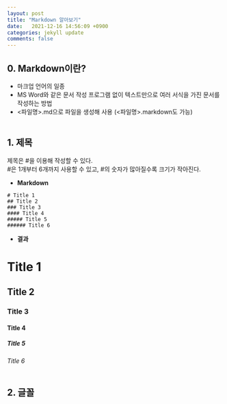 ```yaml
---
layout: post
title: "Markdown 알아보기"
date:   2021-12-16 14:56:09 +0900
categories: jekyll update
comments: false
---
```


## 0. Markdown이란?
- 마크업 언어의 일종
- MS Word와 같은 문서 작성 프로그램 없이 텍스트만으로 여러 서식을 가진 문서를 작성하는 방법
- <파일명>.md으로 파일을 생성해 사용 (<파일명>.markdown도 가능)<br/><br/>

## 1. 제목
제목은 #을 이용해 작성할 수 있다.  
#은 1개부터 6개까지 사용할 수 있고, #의 숫자가 많아질수록 크기가 작아진다.  
- **Markdown**  
```
# Title 1
## Title 2
### Title 3
#### Title 4
##### Title 5
###### Title 6
```
- **결과**  
# Title 1
## Title 2
### Title 3
#### Title 4
##### Title 5
###### Title 6<br/><br/>

## 2. 글꼴